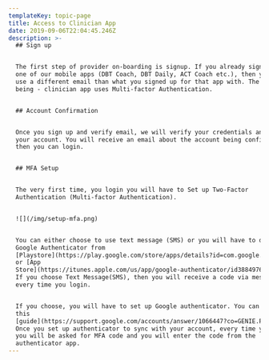 ```yaml
---
templateKey: topic-page
title: Access to Clinician App
date: 2019-09-06T22:04:45.246Z
description: >-
  ## Sign up


  The first step of provider on-boarding is signup. If you already signed up for
  one of our mobile apps (DBT Coach, DBT Daily, ACT Coach etc.), then you should
  use a different email than what you signed up for that app with. The reason
  being - clinician app uses Multi-factor Authentication.


  ## Account Confirmation


  Once you sign up and verify email, we will verify your credentials and confirm
  your account. You will receive an email about the account being confirmed and
  then you can login.


  ## MFA Setup


  The very first time, you login you will have to Set up Two-Factor
  Authentication (Multi-factor Authentication). 


  ![](/img/setup-mfa.png)


  You can either choose to use text message (SMS) or you will have to download
  Google Authenticator from
  [Playstore](https://play.google.com/store/apps/details?id=com.google.android.apps.authenticator2)
  or [App
  Store](https://itunes.apple.com/us/app/google-authenticator/id388497605?mt=8).
  If you choose Text Message(SMS), then you will receive a code via message
  every time you login.


  If you choose, you will have to set up Google authenticator. You can refer
  this
  [guide](https://support.google.com/accounts/answer/1066447?co=GENIE.Platform%3DiOS&hl=en).
  Once you set up authenticator to sync with your account, every time you login
  you will be asked for MFA code and you will enter the code from the
  authenticator app.
---
```


